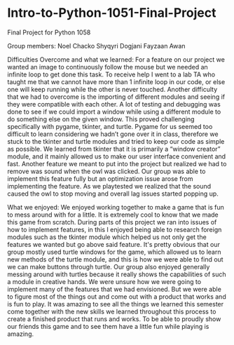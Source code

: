 # Intro-to-Python-1051-Final-Project
Final Project for Python 1058

Group members:
Noel Chacko
Shyqyri Dogjani
Fayzaan Awan

Difficulties Overcome and what we learned:
For a feature on our project we wanted an image to continuously follow the mouse but we needed an infinite loop to get done this task. To receive help I went to a lab TA who taught me that we cannot have more than 1 infinite loop in our code, or else one will keep running while the other is never touched.
Another difficulty that we had to overcome is the importing of different modules and seeing if they were compatible with each other. A lot of testing and debugging was done to see if we could import a window while using a different module to do something else on the given window. This proved challenging specifically with pygame, tkinter, and turtle. Pygame for us seemed too difficult to learn considering we hadn’t gone over it in class, therefore we stuck to the tkinter and turtle modules and tried to keep our code as simple as possible. We learned from tkinter that it is primarily a “window creator” module, and it mainly allowed us to make our user interface convenient and fast.
Another feature we meant to put into the project but realized we had to remove was sound when the owl was clicked. Our group was able to implement this feature fully but an optimization issue arose from implementing the feature. As we playtested we realized that the sound caused the owl to stop moving and overall lag issues started popping up. 

What we enjoyed:
We enjoyed working together to make a game that is fun to mess around with for a little. It is extremely cool to know that we made this game from scratch. During parts of this project we ran into issues of how to implement features, in this I enjoyed being able to research foreign modules such as the tkinter module which helped us not only get the features we wanted but go above said feature. It's pretty obvious that our group mostly used turtle windows for the game, which allowed us to learn new methods of the turtle module, and this is how we were able to find out we can make buttons through turtle. 
Our group also enjoyed generally messing around with turtles because it really shows the capabilities of such a module in creative hands. We were unsure how we were going to implement many of the features that we had envisioned. But we were able to figure most of the things out and come out with a product that works and is fun to play. It was amazing to see all the things we learned this semester come together with the new skills we learned throughout this process to create a finished product that runs and works. To be able to proudly show our friends this game and to see them have a little fun while playing is amazing.


